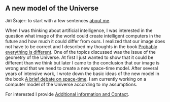## A new model of the Universe

Jiří Šrajer: to start with a few sentences [about me](autor).

When I was thinking about artificial intelligence, I was interested in the question
what image of the world could create intelligent computers in the future
and how much it could differ from ours.
I realized that our image does not have to be correct
and I described my thoughts in the book [Probably everything is different](prawdopodobnie).
One of the topics discussed was the issue of the geometry of the Universe.
At first I just wanted to show that it could be different than we think
but later I came to the conclusion that our image is wrong
and that we need to create a new space-time model.
After several years of intensive work, I wrote down the basic ideas of the new model in the book [A brief debate on space-time](czasoprzestrzen).
I am currently working on a computer model of the Universe according to my assumptions.

For interested I provide [Additional information and Contact](dodatki).
